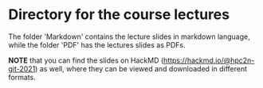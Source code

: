 # Directory for the course lectures

The folder 'Markdown' contains the lecture slides in markdown language, while the folder 'PDF' has the lectures slides as PDFs. 

**NOTE** that you can find the slides on HackMD (https://hackmd.io/@hpc2n-git-2021) as well, where they can be viewed and downloaded in different formats. 
